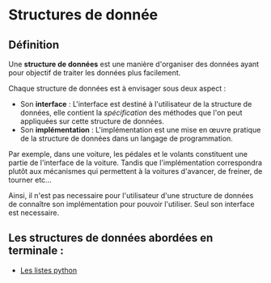 # Structures de donnée

## Définition 
Une **structure de données** est une manière d'organiser des données ayant pour objectif de traiter les données plus facilement.

Chaque structure de données est à envisager sous deux aspect :
- Son **interface** : L'interface est destiné à l'utilisateur de la structure de données, elle contient la *spécification* des méthodes que l'on peut appliquées sur cette structure de données.
- Son **implémentation** : L'implémentation est une mise en œuvre pratique de la structure de données dans un langage de programmation.

Par exemple, dans une voiture, les pédales et le volants constituent une partie de l'interface de la voiture. Tandis que l'implémentation correspondra plutôt aux mécanismes qui permettent à la voitures d'avancer, de freiner, de tourner etc...

Ainsi, il n'est pas necessaire pour l'utilisateur d'une structure de données de connaître son implémentation pour pouvoir l'utiliser. Seul son interface est necessaire.

## Les structures de données abordées en terminale :
- [Les listes python](./01_Les_listes/readme.md)


